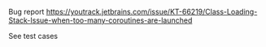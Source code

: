 Bug report https://youtrack.jetbrains.com/issue/KT-66219/Class-Loading-Stack-Issue-when-too-many-coroutines-are-launched

See test cases
